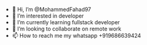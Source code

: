- 👋 Hi, I’m @MohammedFahad97
- 👀 I’m interested in developer
- 🌱 I’m currently learning fullstack developer
- 💞️ I’m looking to collaborate on remote work
- 📫 How to reach me my whatsapp +919686639424

<!---
MohammedFahad97/MohammedFahad97 is a ✨ special ✨ repository because its `README.md` (this file) appears on your GitHub profile.
You can click the Preview link to take a look at your changes.
--->
